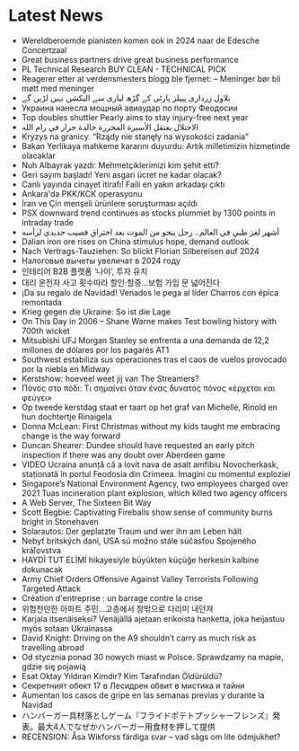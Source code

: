 # Latest News
-  Wereldberoemde pianisten komen ook in 2024 naar de Edesche Concertzaal
-  Great business partners drive great business performance
-  PL Technical Research BUY CLEAN - TECHNICAL PICK
-  Reagerer etter at verdensmesters blogg ble fjernet: – Meninger bør bli møtt med meninger
-  بلاول زرداری پیپلز پارٹی کے گڑھ لیاری سے الیکشن نہیں لڑیں گے
-  Украина нанесла мощный авиаудар по порту Феодосии
-  Top doubles shuttler Pearly aims to stay injury-free next year
-  الاحتلال يعتقل الأسيرة المحررة خالدة جرار في رام الله
-  Kryzys na granicy. ”Rządy nie stanęły na wysokości zadania”
-  Bakan Yerlikaya mahkeme kararını duyurdu: Artık milletimizin hizmetinde olacaklar
-  Nuh Albayrak yazdı: Mehmetçiklerimizi kim şehit etti?
-  Geri sayım başladı! Yeni asgari ücret ne kadar olacak?
-  Canlı yayında cinayet itirafı! Faili en yakın arkadaşı çıktı
-  Ankara'da PKK/KCK operasyonu
-  İran ve Çin menşeli ürünlere soruşturması açıldı
-  PSX downward trend continues as stocks plummet by 1300 points in intraday trade
-  أشهر لغز طبي في العالم.. رجل ينجو من الموت بعد اختراق قصيب حديدي لرأسه
-  Dalian iron ore rises on China stimulus hope, demand outlook
-  Nach Vertrags-Tauziehen: So blickt Florian Silbereisen auf 2024
-  Налоговые вычеты увеличат в 2024 году
-  인테리어 B2B 플랫폼 ‘나야’, 투자 유치
-  대리 운전자 사고 횟수따라 할인·할증…보험 가입 문 넓어진다
-  ¡Da su regalo de Navidad! Venados le pega al líder Charros con épica remontada
-  Krieg gegen die Ukraine: So ist die Lage
-  On This Day in 2006 – Shane Warne makes Test bowling history with 700th wicket
-  Mitsubishi UFJ Morgan Stanley se enfrenta a una demanda de 12,2 millones de dólares por los pagarés AT1
-  Southwest estabiliza sus operaciones tras el caos de vuelos provocado por la niebla en Midway
-  Kerstshow: hoeveel weet jij van The Streamers?
-  Πόνος στο πόδι: Τι σημαίνει όταν ένας δυνατός πόνος «έρχεται και φεύγει»
-  Op tweede kerstdag staat er taart op het graf van Michelle, Rinold en hun dochtertje Rinaigela
-  Donna McLean: First Christmas without my kids taught me embracing change is the way forward
-  Duncan Shearer: Dundee should have requested an early pitch inspection if there was any doubt over Aberdeen game
-  ​VIDEO Ucraina anunță că a lovit nava de asalt amfibiu Novocherkask, staționată în portul Feodosia din Crimeea. Imagini cu momentul exploziei
-  Singapore’s National Environment Agency, two employees charged over 2021 Tuas incineration plant explosion, which killed two agency officers
-  A Web Server, The Sixteen Bit Way
-  Scott Begbie: Captivating Fireballs show sense of community burns bright in Stonehaven
-  Solarautos: Der geplatzte Traum und wer ihn am Leben hält
-  Nebyť britských daní, USA sú možno stále súčasťou Spojeného kráľovstva
-  HAYDİ TUT ELİMİ hikayesiyle büyükten küçüğe herkesin kalbine dokunacak
-  Army Chief Orders Offensive Against Valley Terrorists Following Targeted Attack
-  Création d'entreprise : un barrage contre la crise
-  위험천만한 아파트 주민…고층에서 창밖으로 다리미 내던져
-  Karjala itsenäiseksi? Venäjällä ajetaan erikoista hanketta, joka heijastuu myös sotaan Ukrainassa
-  David Knight: Driving on the A9 shouldn’t carry as much risk as travelling abroad
-  Od stycznia ponad 30 nowych miast w Polsce. Sprawdzamy na mapie, gdzie się pojawią
-  Esat Oktay Yıldıran Kimdir? Kim Tarafından Öldürüldü?
-  Секретният обект 17 в Лесидрен обвит в мистика и тайни
-  Aumentan los casos de gripe en las semanas previas y durante la Navidad
-  ハンバーガー具材落としゲーム『フライドポテトプッシャーフレンズ』発表。最大4人でなぜかハンバーガー用食材を押して提供
-  RECENSION: Åsa Wikforss färdiga svar – vad sägs om lite ödmjukhet?
